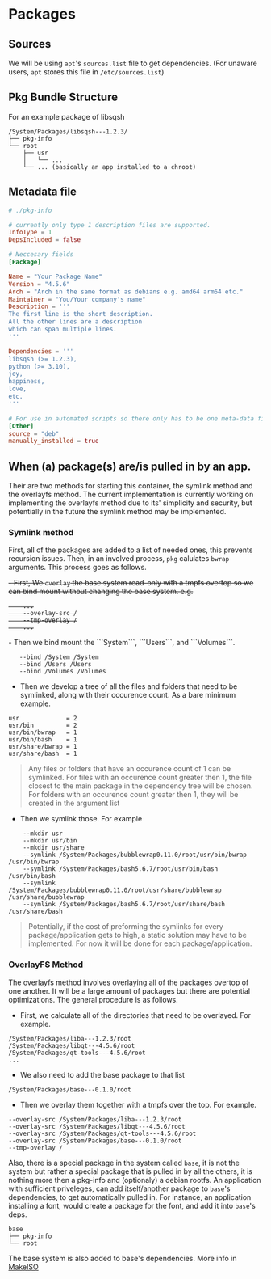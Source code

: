 # Packages

## Sources

We will be using ```apt```'s ```sources.list``` file to get dependencies. (For unaware users, ```apt``` stores this file in ```/etc/sources.list```)

## Pkg Bundle Structure
For an example package of libsqsh
```
/System/Packages/libsqsh---1.2.3/
├── pkg-info
└── root
	├── usr
	│	└── ...
	└── ... (basically an app installed to a chroot)
```

## Metadata file
```toml
# ./pkg-info

# currently only type 1 description files are supported.
InfoType = 1
DepsIncluded = false

# Neccesary fields
[Package]

Name = "Your Package Name"
Version = "4.5.6"
Arch = "Arch in the same format as debians e.g. amd64 arm64 etc."
Maintainer = "You/Your company's name"
Description = '''
The first line is the short description.
All the other lines are a description
which can span multiple lines.
'''

Dependencies = '''
libsqsh (>= 1.2.3),
python (>= 3.10),
joy,
happiness,
love,
etc.
'''

# For use in automated scripts so there only has to be one meta-data file
[Other]
source = "deb"
manually_installed = true
```

## When (a) package(s) are/is pulled in by an app.
Their are two methods for starting this container, the symlink method and the overlayfs method.
The current implementation is currently working on implementing the overlayfs method due to its'
simplicity and security, but potentially in the future the symlink method may be implemented.


### Symlink method
First, all of the packages are added to a list of needed ones, this prevents recursion issues. Then,
in an involved process, ```pkg``` calulates ```bwrap``` arguments. This process goes as follows.

<strike> - First, We ```overlay``` the base system read-only with a tmpfs overtop so we can bind mount without
	changing the base system. e.g.
```
	...
	--overlay-src /
	--tmp-overlay /
	...
```
</strike>
 - Then we bind mount the ```System```, ```Users```, and ```Volumes```.

 ```
	--bind /System /System
	--bind /Users /Users
	--bind /Volumes /Volumes
 ```

 - Then we develop a tree of all the files and folders that need to be symlinked, along with their
	occurence count. As a bare minimum example.

 ```
 usr             = 2
 usr/bin         = 2
 usr/bin/bwrap   = 1
 usr/bin/bash    = 1
 usr/share/bwrap = 1
 usr/share/bash  = 1
 ```
> Any files or folders that have an occurence count of 1 can be symlinked. For files with an occurence
> count greater then 1, the file closest to the main package in the dependency tree will be chosen.
> For folders with an occurence count greater then 1, they will be created in the argument list
 - Then we symlink those. For example

```
	--mkdir usr
	--mkdir usr/bin
	--mkdir usr/share
	--symlink /System/Packages/bubblewrap0.11.0/root/usr/bin/bwrap /usr/bin/bwrap
	--symlink /System/Packages/bash5.6.7/root/usr/bin/bash /usr/bin/bash
	--symlink /System/Packages/bubblewrap0.11.0/root/usr/share/bubblewrap /usr/share/bubblewrap
	--symlink /System/Packages/bash5.6.7/root/usr/share/bash /usr/share/bash
```

> Potentially, if the cost of preforming the symlinks for every package/application gets to high, a
> static solution may have to be implemented. For now it will be done for each package/application.

### OverlayFS Method

The overlayfs method involves overlaying all of the packages overtop of one another. It will be a large amount of
packages but there are potential optimizations. The general procedure is as follows.
 - First, we calculate all of the directories that need to be overlayed. For example.

```
/System/Packages/liba---1.2.3/root
/System/Packages/libqt---4.5.6/root
/System/Packages/qt-tools---4.5.6/root
...
```
 - We also need to add the base package to that list
```
/System/Packages/base---0.1.0/root
```

 - Then we overlay them together with a tmpfs over the top. For example.

```
--overlay-src /System/Packages/liba---1.2.3/root
--overlay-src /System/Packages/libqt---4.5.6/root
--overlay-src /System/Packages/qt-tools---4.5.6/root
--overlay-src /System/Packages/base---0.1.0/root
--tmp-overlay /
```

Also, there is a special package in the system called ```base```, it is not the system but rather
a special package that is pulled in by all the others, it is nothing more then a pkg-info and (optionaly)
a debian rootfs. An application with sufficient priveleges, can add itself/another package to
```base```'s dependencies, to get automatically pulled in. For instance, an application installing a
font, would create a package for the font, and add it into ```base```'s deps.

```
base
├── pkg-info
└── root
```

The base system is also added to base's dependencies. More info in [MakeISO](MakeISO.md)
